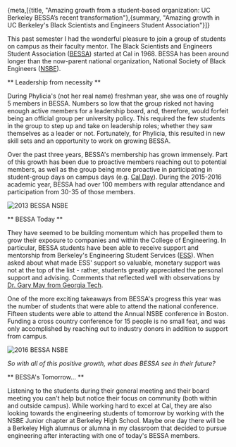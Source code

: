 {meta,[{title, "Amazing growth from a student-based organization: 		UC Berkeley BESSA’s recent transformation"},{summary, "Amazing growth in UC Berkeley's Black Scientists and Engineers Student Association"}]}

This past semester I had the wonderful pleasure to join a group of students on campus as their faculty mentor. The Black Scientists and Engineers Student Association ([BESSA](//ucbessa.berkeley.edu/)) started at Cal in 1968. BESSA has been around longer than the now-parent national organization, National Society of Black Engineers ([NSBE](//www.nsbe.org/home.aspx)). 

** Leadership from necessity **

During Phylicia's (not her real name) freshman year, she was one of roughly 5 members in BESSA. Numbers so low that the group risked not having enough active members for a leadership board, and, therefore, would forfeit being an official group per university policy. This required the few students in the group to step up and take on leadership roles; whether they saw themselves as a leader or not. Fortunately, for Phylicia, this resulted in new skill sets and an opportunity to work on growing BESSA.

Over the past three years, BESSA's membership has grown immensely. Part of this growth has been due to proactive members reaching out to potential members, as well as the group being more proactive in participating in student-group days on campus days (e.g. [Cal Day](//calday.berkeley.edu/)). During the 2015-2016 academic year, BESSA had over 100 members with regular attendance and participation from 30-35 of those members. 

![2013 BESSA NSBE](/assets/images/bessa1.jpg)
 
** BESSA Today **

They have seemed to be building momentum which has propelled them to grow their exposure to companies and within the College of Engineering. In particular, BESSA students have been able to receive support and mentorship from Berkeley's Engineering Student Services ([ESS](//engineering.berkeley.edu/student-services/advising/engineering-student-services-advising)). When asked about what made ESS' support so valuable, monetary support was not at the top of the list - rather, students greatly appreciated the personal support and advising. Comments that reflected well with observations by [Dr. Gary May from Georgia Tech](//stemation.com/blog/GaryMay.html).

One of the more exciting takeaways from BESSA's progress this year was the number of students that were able to attend the national conference. Fifteen students were able to attend the Annual NSBE conference in Boston. Funding a cross country conference for 15 people is no small feat, and was only accomplished by reaching out to industry donors in addition to support from campus. 

![2016 BESSA NSBE](/assets/images/bessa2_700.jpg)

*So with all of this positive growth, what does BESSA see in their future?*

** BESSA's Tomorrow… **

Listening to the students during their general meeting and their board meeting you can't help but notice their focus on community (both within and outside campus). While working hard to excel at Cal, they are also looking towards the engineering students of tomorrow by working with the NSBE Junior chapter at Berkeley High School. Maybe one day there will be a Berkeley High alumnus or alumna in my classroom that decided to pursue  engineering after interacting with one of today's BESSA members. 